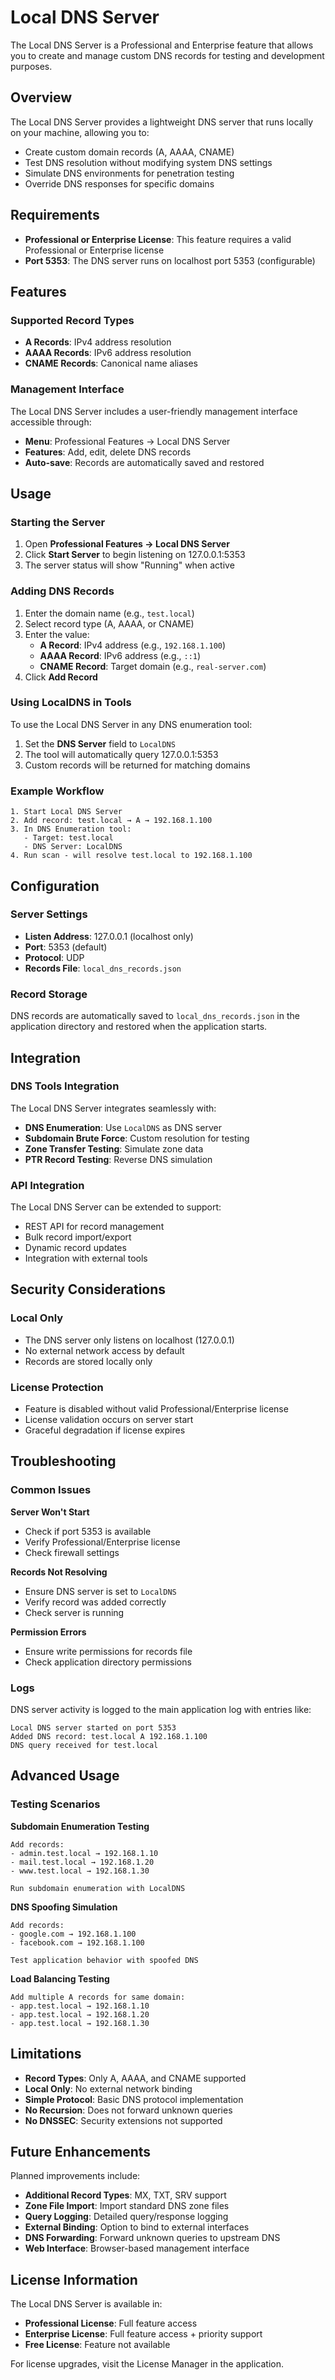 # Local DNS Server

The Local DNS Server is a Professional and Enterprise feature that allows you to create and manage custom DNS records for testing and development purposes.

## Overview

The Local DNS Server provides a lightweight DNS server that runs locally on your machine, allowing you to:

- Create custom domain records (A, AAAA, CNAME)
- Test DNS resolution without modifying system DNS settings
- Simulate DNS environments for penetration testing
- Override DNS responses for specific domains

## Requirements

- **Professional or Enterprise License**: This feature requires a valid Professional or Enterprise license
- **Port 5353**: The DNS server runs on localhost port 5353 (configurable)

## Features

### Supported Record Types

- **A Records**: IPv4 address resolution
- **AAAA Records**: IPv6 address resolution  
- **CNAME Records**: Canonical name aliases

### Management Interface

The Local DNS Server includes a user-friendly management interface accessible through:
- **Menu**: Professional Features → Local DNS Server
- **Features**: Add, edit, delete DNS records
- **Auto-save**: Records are automatically saved and restored

## Usage

### Starting the Server

1. Open **Professional Features → Local DNS Server**
2. Click **Start Server** to begin listening on 127.0.0.1:5353
3. The server status will show "Running" when active

### Adding DNS Records

1. Enter the domain name (e.g., `test.local`)
2. Select record type (A, AAAA, or CNAME)
3. Enter the value:
   - **A Record**: IPv4 address (e.g., `192.168.1.100`)
   - **AAAA Record**: IPv6 address (e.g., `::1`)
   - **CNAME Record**: Target domain (e.g., `real-server.com`)
4. Click **Add Record**

### Using LocalDNS in Tools

To use the Local DNS Server in any DNS enumeration tool:

1. Set the **DNS Server** field to `LocalDNS`
2. The tool will automatically query 127.0.0.1:5353
3. Custom records will be returned for matching domains

### Example Workflow

```
1. Start Local DNS Server
2. Add record: test.local → A → 192.168.1.100
3. In DNS Enumeration tool:
   - Target: test.local
   - DNS Server: LocalDNS
4. Run scan - will resolve test.local to 192.168.1.100
```

## Configuration

### Server Settings

- **Listen Address**: 127.0.0.1 (localhost only)
- **Port**: 5353 (default)
- **Protocol**: UDP
- **Records File**: `local_dns_records.json`

### Record Storage

DNS records are automatically saved to `local_dns_records.json` in the application directory and restored when the application starts.

## Integration

### DNS Tools Integration

The Local DNS Server integrates seamlessly with:

- **DNS Enumeration**: Use `LocalDNS` as DNS server
- **Subdomain Brute Force**: Custom resolution for testing
- **Zone Transfer Testing**: Simulate zone data
- **PTR Record Testing**: Reverse DNS simulation

### API Integration

The Local DNS Server can be extended to support:

- REST API for record management
- Bulk record import/export
- Dynamic record updates
- Integration with external tools

## Security Considerations

### Local Only

- The DNS server only listens on localhost (127.0.0.1)
- No external network access by default
- Records are stored locally only

### License Protection

- Feature is disabled without valid Professional/Enterprise license
- License validation occurs on server start
- Graceful degradation if license expires

## Troubleshooting

### Common Issues

**Server Won't Start**
- Check if port 5353 is available
- Verify Professional/Enterprise license
- Check firewall settings

**Records Not Resolving**
- Ensure DNS server is set to `LocalDNS`
- Verify record was added correctly
- Check server is running

**Permission Errors**
- Ensure write permissions for records file
- Check application directory permissions

### Logs

DNS server activity is logged to the main application log with entries like:
```
Local DNS server started on port 5353
Added DNS record: test.local A 192.168.1.100
DNS query received for test.local
```

## Advanced Usage

### Testing Scenarios

**Subdomain Enumeration Testing**
```
Add records:
- admin.test.local → 192.168.1.10
- mail.test.local → 192.168.1.20
- www.test.local → 192.168.1.30

Run subdomain enumeration with LocalDNS
```

**DNS Spoofing Simulation**
```
Add records:
- google.com → 192.168.1.100
- facebook.com → 192.168.1.100

Test application behavior with spoofed DNS
```

**Load Balancing Testing**
```
Add multiple A records for same domain:
- app.test.local → 192.168.1.10
- app.test.local → 192.168.1.20
- app.test.local → 192.168.1.30
```

## Limitations

- **Record Types**: Only A, AAAA, and CNAME supported
- **Local Only**: No external network binding
- **Simple Protocol**: Basic DNS protocol implementation
- **No Recursion**: Does not forward unknown queries
- **No DNSSEC**: Security extensions not supported

## Future Enhancements

Planned improvements include:

- **Additional Record Types**: MX, TXT, SRV support
- **Zone File Import**: Import standard DNS zone files
- **Query Logging**: Detailed query/response logging
- **External Binding**: Option to bind to external interfaces
- **DNS Forwarding**: Forward unknown queries to upstream DNS
- **Web Interface**: Browser-based management interface

## License Information

The Local DNS Server is available in:

- **Professional License**: Full feature access
- **Enterprise License**: Full feature access + priority support
- **Free License**: Feature not available

For license upgrades, visit the License Manager in the application.